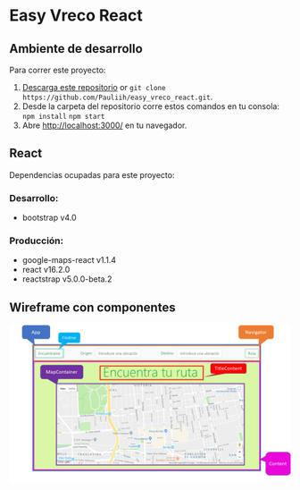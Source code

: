 # Easy Vreco React

## Ambiente de desarrollo

Para correr este proyecto:

1. [Descarga este repositorio](https://github.com/Pauliih/easy_vreco_react/archive/master.zip) or `git clone https://github.com/Pauliih/easy_vreco_react.git`.
2. Desde la carpeta del repositorio corre estos comandos en tu consola:  
    `npm install`
    `npm start`
3. Abre [http://localhost:3000/](http://localhost:3000/) en tu navegador.

## React

Dependencias ocupadas para este proyecto:
### Desarrollo:
- bootstrap v4.0

### Producción:
- google-maps-react v1.1.4
- react v16.2.0
- reactstrap v5.0.0-beta.2

## Wireframe con componentes
![IMAGE](https://github.com/Pauliih/easy_vreco_react/raw/master/src/assets/img/easy_vreco_react_wireframe.png "Wireframe")

